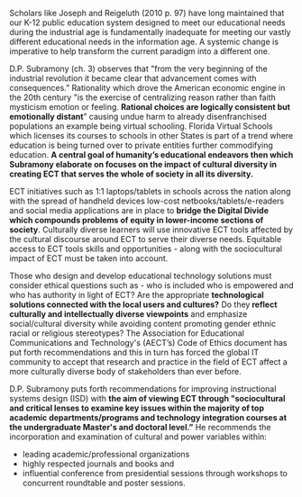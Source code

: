 <p><span style=font-weight: 400;>Scholars like Joseph and Reigeluth (2010 p. 97) have long maintained that our K-12 public education system designed to meet our educational needs during the industrial age is fundamentally inadequate for meeting our vastly different educational needs in the information age. A systemic change is imperative to help transform the current paradigm into a different one. </span></p>

<p><span style=font-weight: 400;>D.P. Subramony (ch. 3) observes that "from the very beginning of the industrial revolution it became clear that advancement comes with consequences.” Rationality which drove the American economic engine in the 20th century "is the exercise of centralizing reason rather than faith mysticism emotion or feeling. </span><strong>Rational choices are logically consistent but emotionally distant</strong><span style=font-weight: 400;>” causing undue harm to already disenfranchised populations an example being virtual schooling. Florida Virtual Schools which licenses its courses to schools in other States is part of a trend where education is being turned over to private entities further commodifying education. </span><strong>A central goal of humanity’s educational endeavors then which Subramony elaborate on focuses on the impact of cultural diversity in creating ECT that serves the whole of society in all its diversity.</strong></p>

<p><span style=font-weight: 400;>ECT initiatives such as 1:1 laptops/tablets in schools across the nation along with the spread of handheld devices low-cost netbooks/tablets/e-readers and social media applications are in place to </span><strong>bridge the Digital Divide which compounds problems of equity in lower-income sections of society</strong><span style=font-weight: 400;>. Culturally diverse learners will use innovative ECT tools affected by the cultural discourse around ECT to serve their diverse needs. Equitable access to ECT tools skills and opportunities - along with the sociocultural impact of ECT must be taken into account.</span></p>

<p><span style=font-weight: 400;>Those who design and develop educational technology solutions must consider ethical questions such as - who is included who is empowered and who has authority in light of ECT? Are the appropriate </span><strong>technological solutions connected with the local users and cultures?</strong><span style=font-weight: 400;> Do they</span><strong> reflect culturally and intellectually diverse viewpoints</strong><span style=font-weight: 400;> and emphasize social/cultural diversity while avoiding content promoting gender ethnic racial or religious stereotypes? The Association for Educational Communications and Technology's (AECT’s) Code of Ethics document has put forth recommendations and this in turn has forced the global IT community to accept that research and practice in the field of ECT affect a more culturally diverse body of stakeholders than ever before.</span></p>

<p><span style=font-weight: 400;>D.P. Subramony puts forth recommendations for improving instructional systems design (ISD) with </span><strong>the aim of viewing ECT through "sociocultural and critical lenses to examine key issues within the majority of top academic departments/programs and technology integration courses at the undergraduate Master's and doctoral level.”</strong><span style=font-weight: 400;> He recommends the incorporation and examination of cultural and power variables within:</span></p>  <ul>  <li style=font-weight: 400;><span style=font-weight: 400;>leading academic/professional organizations</span></li>  <li style=font-weight: 400;><span style=font-weight: 400;>highly respected journals and books and</span></li>  <li style=font-weight: 400;><span style=font-weight: 400;>influential conference from presidential sessions through workshops to concurrent roundtable and poster sessions.</span></li>  </ul>